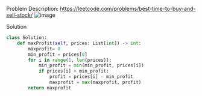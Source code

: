 Problem Description: https://leetcode.com/problems/best-time-to-buy-and-sell-stock/
![image](https://user-images.githubusercontent.com/11685096/151922532-a9862f49-b693-4dac-bef4-1d1899fbed79.png)

Solution
```python
class Solution:
    def maxProfit(self, prices: List[int]) -> int:
        maxprofit= 0
        min_profit = prices[0]
        for i in range(1, len(prices)):
            min_profit = min(min_profit, prices[i])
            if prices[i] > min_profit: 
                profit = prices[i] - min_profit
                maxprofit = max(maxprofit, profit)
        return maxprofit
```
